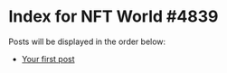 # Index for NFT World #4839
Posts will be displayed in the order below:

- [Your first post](./001-first.md)


